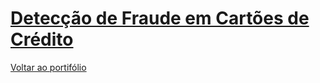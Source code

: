 # [Detecção de Fraude em Cartões de Crédito](https://github.com/pedrohmpaiva/deteccao_fraude_cartao_credito/blob/main/Detec%C3%A7%C3%A3o%20de%20Fraude%20em%20Cart%C3%B5es%20de%20Cr%C3%A9dito.ipynb)

[Voltar ao portifólio](https://github.com/pedrohmpaiva/portfolio/blob/main/README.md#pedro-henrique)

